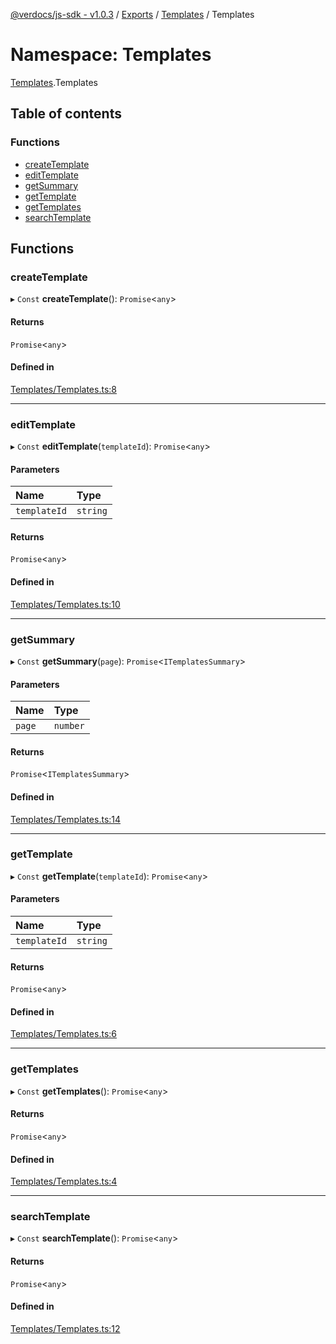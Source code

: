 [@verdocs/js-sdk - v1.0.3](../README.md) / [Exports](../modules.md) / [Templates](Templates.md) / Templates

# Namespace: Templates

[Templates](Templates.md).Templates

## Table of contents

### Functions

- [createTemplate](Templates.Templates-1.md#createtemplate)
- [editTemplate](Templates.Templates-1.md#edittemplate)
- [getSummary](Templates.Templates-1.md#getsummary)
- [getTemplate](Templates.Templates-1.md#gettemplate)
- [getTemplates](Templates.Templates-1.md#gettemplates)
- [searchTemplate](Templates.Templates-1.md#searchtemplate)

## Functions

### createTemplate

▸ `Const` **createTemplate**(): `Promise`<`any`\>

#### Returns

`Promise`<`any`\>

#### Defined in

[Templates/Templates.ts:8](https://github.com/Verdocs/js-sdk/blob/main/src/Templates/Templates.ts#L8)

___

### editTemplate

▸ `Const` **editTemplate**(`templateId`): `Promise`<`any`\>

#### Parameters

| Name | Type |
| :------ | :------ |
| `templateId` | `string` |

#### Returns

`Promise`<`any`\>

#### Defined in

[Templates/Templates.ts:10](https://github.com/Verdocs/js-sdk/blob/main/src/Templates/Templates.ts#L10)

___

### getSummary

▸ `Const` **getSummary**(`page`): `Promise`<`ITemplatesSummary`\>

#### Parameters

| Name | Type |
| :------ | :------ |
| `page` | `number` |

#### Returns

`Promise`<`ITemplatesSummary`\>

#### Defined in

[Templates/Templates.ts:14](https://github.com/Verdocs/js-sdk/blob/main/src/Templates/Templates.ts#L14)

___

### getTemplate

▸ `Const` **getTemplate**(`templateId`): `Promise`<`any`\>

#### Parameters

| Name | Type |
| :------ | :------ |
| `templateId` | `string` |

#### Returns

`Promise`<`any`\>

#### Defined in

[Templates/Templates.ts:6](https://github.com/Verdocs/js-sdk/blob/main/src/Templates/Templates.ts#L6)

___

### getTemplates

▸ `Const` **getTemplates**(): `Promise`<`any`\>

#### Returns

`Promise`<`any`\>

#### Defined in

[Templates/Templates.ts:4](https://github.com/Verdocs/js-sdk/blob/main/src/Templates/Templates.ts#L4)

___

### searchTemplate

▸ `Const` **searchTemplate**(): `Promise`<`any`\>

#### Returns

`Promise`<`any`\>

#### Defined in

[Templates/Templates.ts:12](https://github.com/Verdocs/js-sdk/blob/main/src/Templates/Templates.ts#L12)
